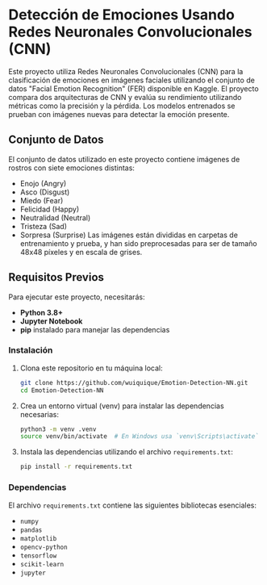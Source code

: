 # Detección de Emociones Usando Redes Neuronales Convolucionales (CNN)

Este proyecto utiliza Redes Neuronales Convolucionales (CNN) para la clasificación de emociones en imágenes faciales utilizando el conjunto de datos "Facial Emotion Recognition" (FER) disponible en Kaggle. El proyecto compara dos arquitecturas de CNN y evalúa su rendimiento utilizando métricas como la precisión y la pérdida. Los modelos entrenados se prueban con imágenes nuevas para detectar la emoción presente.

## Conjunto de Datos
El conjunto de datos utilizado en este proyecto contiene imágenes de rostros con siete emociones distintas:
- Enojo (Angry)
- Asco (Disgust)
- Miedo (Fear)
- Felicidad (Happy)
- Neutralidad (Neutral)
- Tristeza (Sad)
- Sorpresa (Surprise)
Las imágenes están divididas en carpetas de entrenamiento y prueba, y han sido preprocesadas para ser de tamaño 48x48 píxeles y en escala de grises.

## Requisitos Previos
Para ejecutar este proyecto, necesitarás:
- **Python 3.8+**
- **Jupyter Notebook**
- **pip** instalado para manejar las dependencias

### Instalación
1. Clona este repositorio en tu máquina local:
   ```bash
   git clone https://github.com/wuiquique/Emotion-Detection-NN.git
   cd Emotion-Detection-NN
   ```

2. Crea un entorno virtual (venv) para instalar las dependencias necesarias:
   ```bash
   python3 -m venv .venv
   source venv/bin/activate  # En Windows usa `venv\Scripts\activate`
   ```

3. Instala las dependencias utilizando el archivo `requirements.txt`:
   ```bash
   pip install -r requirements.txt
   ```

### Dependencias
El archivo `requirements.txt` contiene las siguientes bibliotecas esenciales:
- `numpy`
- `pandas`
- `matplotlib`
- `opencv-python`
- `tensorflow`
- `scikit-learn`
- `jupyter`
